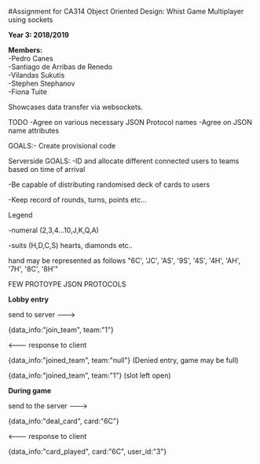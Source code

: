 #Assignment for CA314 Object Oriented Design: Whist Game
Multiplayer using sockets

**Year 3: 2018/2019**

**Members:**<br />
-Pedro Canes<br />
-Santiago de Arribas de Renedo<br />
-Vilandas Sukutis<br />
-Stephen Stephanov<br />
-Fiona Tuite

Showcases data transfer via websockets.

TODO
-Agree on various necessary JSON Protocol names
-Agree on JSON name attributes

GOALS:-
Create provisional code


Serverside GOALS:
-ID and allocate different connected users to teams based on time of arrival

-Be capable of distributing randomised deck of cards to users

-Keep record of rounds, turns, points etc...

Legend

-numeral (2,3,4...10,J,K,Q,A)

-suits (H,D,C,S) hearts, diamonds etc..

hand may be represented as follows "6C', 'JC', 'AS', '9S', '4S', '4H', 'AH', '7H', '8C', '8H'"

FEW PROTOYPE JSON PROTOCOLS

__Lobby entry__

send to server --->

{data_info:"join_team", team:"1"}

<--- response to client

{data_info:"joined_team", team:"null"}       (Denied entry, game may be full)

{data_info:"joined_team", team:"1"}        (slot left open)

__During game__

send to the server --->

{data_info:"deal_card", card:"6C"}

<--- response to client 

{data_info:"card_played", card:"6C", user_id:"3"}
